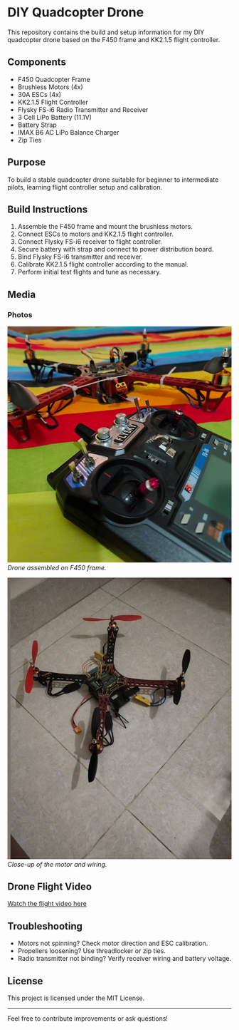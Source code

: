 # DIY  Quadcopter Drone


This repository contains the build and setup information for my DIY quadcopter drone based on the F450 frame and KK2.1.5 flight controller.

## Components

- F450 Quadcopter Frame  
- Brushless Motors (4x)  
- 30A ESCs (4x)  
- KK2.1.5 Flight Controller  
- Flysky FS-i6 Radio Transmitter and Receiver  
- 3 Cell LiPo Battery (11.1V)  
- Battery Strap  
- IMAX B6 AC LiPo Balance Charger  
- Zip Ties  


## Purpose

To build a stable quadcopter drone suitable for beginner to intermediate pilots, learning flight controller setup and calibration.

## Build Instructions

1. Assemble the F450 frame and mount the brushless motors.  
2. Connect ESCs to motors and KK2.1.5 flight controller.  
3. Connect Flysky FS-i6 receiver to flight controller.  
4. Secure battery with strap and connect to power distribution board.  
5. Bind Flysky FS-i6 transmitter and receiver.  
6. Calibrate KK2.1.5 flight controller according to the manual.  
7. Perform initial test flights and tune as necessary.

## Media

### Photos

![Drone top view](./drone1.jpg)  
*Drone assembled on F450 frame.*

![Drone side view](./drone2.jpg)  
*Close-up of the motor and wiring.*



## Drone Flight Video

[Watch the flight video here](./drone3.mp4)




## Troubleshooting

- Motors not spinning? Check motor direction and ESC calibration.  
- Propellers loosening? Use threadlocker or zip ties.  
- Radio transmitter not binding? Verify receiver wiring and battery voltage.

## License

This project is licensed under the MIT License.

---

Feel free to contribute improvements or ask questions!

